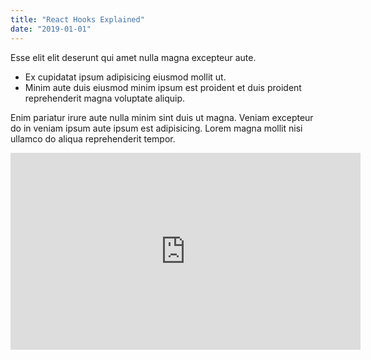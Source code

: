 ```yaml
---
title: "React Hooks Explained"
date: "2019-01-01"
---
```


Esse elit elit deserunt qui amet nulla magna excepteur aute. 

* Ex cupidatat ipsum adipisicing eiusmod mollit ut. 
* Minim aute duis eiusmod minim ipsum est proident et duis proident reprehenderit magna voluptate aliquip. 

Enim pariatur irure aute nulla minim sint duis ut magna. Veniam excepteur do in veniam ipsum aute ipsum est adipisicing. Lorem magna mollit nisi ullamco do aliqua reprehenderit tempor.

<iframe width="560" height="315" src="https://youtu.be/b2H7fWhQcdE" frameborder="0" allowfullscreen></iframe>